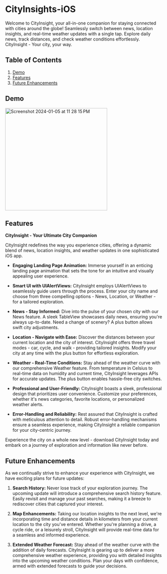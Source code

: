 # CityInsights-iOS
Welcome to CityInsight, your all-in-one companion for staying connected with cities around the globe! Seamlessly switch between news, location insights, and real-time weather updates with a single tap. Explore daily news, track distances, and check weather conditions effortlessly. CityInsight - Your city, your way.

<!-- Table of Contents -->
## Table of Contents

1. [Demo](#demo)
2. [Features](#features)
3. [Future Enhancements](#future-enhancements)

<!-- Demo Section -->
## Demo

<img width="327" alt="Screenshot 2024-01-05 at 11 28 15 PM" src="https://github.com/zeel09062001/CityInsights-iOS/assets/154539584/0f656943-eb19-4fd9-b287-4d00049ca439">

<!-- Features Section -->
## Features

**CityInsight - Your Ultimate City Companion**

CityInsight redefines the way you experience cities, offering a dynamic blend of news, location insights, and weather updates in one sophisticated iOS app.

- **Engaging Landing Page Animation:**
  Immerse yourself in an enticing landing page animation that sets the tone for an intuitive and visually appealing user experience.

- **Smart UI with UIAlertViews:**
  CityInsight employs UIAlertViews to seamlessly guide users through the process. Enter your city name and choose from three compelling options - News, Location, or Weather - for a tailored exploration.

- **News - Stay Informed:**
  Dive into the pulse of your chosen city with our News feature. A sleek TableView showcases daily news, ensuring you're always up-to-date. Need a change of scenery? A plus button allows swift city adjustments.

- **Location - Navigate with Ease:**
  Discover the distances between your current location and the city of interest. CityInsight offers three travel modes - car, cycle, and walk - providing tailored insights. Modify your city at any time with the plus button for effortless exploration.

- **Weather - Real-Time Conditions:**
  Stay ahead of the weather curve with our comprehensive Weather feature. From temperature in Celsius to real-time data on humidity and current time, CityInsight leverages APIs for accurate updates. The plus button enables hassle-free city switches.

- **Professional and User-Friendly:**
  CityInsight boasts a sleek, professional design that prioritizes user convenience. Customize your preferences, whether it's news categories, favorite locations, or personalized weather alerts.

- **Error-Handling and Reliability:**
  Rest assured that CityInsight is crafted with meticulous attention to detail. Robust error-handling mechanisms ensure a seamless experience, making CityInsight a reliable companion for your city-centric journey.

Experience the city on a whole new level - download CityInsight today and embark on a journey of exploration and information like never before.

## Future Enhancements

As we continually strive to enhance your experience with CityInsight, we have exciting plans for future updates:

1. **Search History:**
   Never lose track of your exploration journey. The upcoming update will introduce a comprehensive search history feature. Easily revisit and manage your past searches, making it a breeze to rediscover cities that captured your interest.

2. **Map Enhancements:**
   Taking our location insights to the next level, we're incorporating time and distance details in kilometers from your current location to the city you've entered. Whether you're planning a drive, a cycle ride, or a leisurely stroll, CityInsight will provide real-time data for a seamless and informed experience.

3. **Extended Weather Forecast:**
   Stay ahead of the weather curve with the addition of daily forecasts. CityInsight is gearing up to deliver a more comprehensive weather experience, providing you with detailed insights into the upcoming weather conditions. Plan your days with confidence, armed with extended forecasts to guide your decisions.

